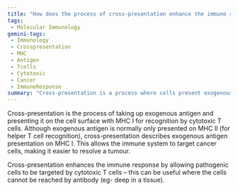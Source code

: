 ```yaml
---
title: "How does the process of cross-presentation enhance the immune response to tumours?"
tags:
 - Molecular Immunology
gemini-tags:
 - Immunology
 - Crosspresentation
 - MHC
 - Antigen
 - Tcells
 - Cytotoxic
 - Cancer
 - ImmuneResponse
summary: "Cross-presentation is a process where cells present exogenous antigens on MHC I molecules, enabling cytotoxic T cells to target cells that are typically inaccessible to antibodies and enhancing the immune response, particularly against tumors."
---
```

Cross-presentation is the process of taking up exogenous antigen and presenting it on the cell surface with MHC I for recognition by cytotoxic T cells. Although exogenous antigen is normally only presented on MHC II (for helper T cell recognition), cross-presentation describes exogenous antigen presentation on MHC I. This allows the immune system to target cancer cells, making it easier to resolve a tumour. 

Cross-presentation enhances the immune response by allowing pathogenic cells to be targeted by cytotoxic T cells – this can be useful where the cells cannot be reached by antibody (eg- deep in a tissue).